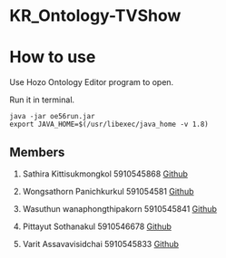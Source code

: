 # KR_Ontology-TVShow

# How to use

Use Hozo Ontology Editor program to open.

Run it in terminal.

```
java -jar oe56run.jar
export JAVA_HOME=$(/usr/libexec/java_home -v 1.8)
```

## Members

1. Sathira Kittisukmongkol 5910545868 [Github](https://github.com/nongjamie)

2. Wongsathorn Panichkurkul 591054581 [Github](https://github.com/kakmond)

3. Wasuthun wanaphongthipakorn 5910545841 [Github](https://github.com/wasuthun)

4. Pittayut Sothanakul 5910546678 [Github](https://github.com/PittayutSothanakul)

5. Varit Assavavisidchai 5910545833 [Github](https://github.com/KongSKE)
